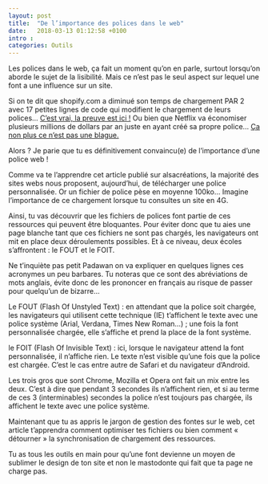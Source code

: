 ```yaml
---
layout: post
title:  "De l’importance des polices dans le web"
date:   2018-03-13 01:12:58 +0100
intro : 
categories: Outils
---
```


Les polices dans le web, ça fait un moment qu’on en parle, surtout lorsqu’on aborde le sujet de la lisibilité. Mais ce n’est pas le seul aspect sur lequel une font a une influence sur un site.

Si on te dit que shopify.com a diminué son temps de chargement PAR 2 avec 17 petites lignes de code qui modifient le chargement de leurs polices… <a href="https://shopifyengineering.myshopify.com/blogs/engineering/how-17-lines-of-code-improved-shopify-com-loading-by-50"> C’est vrai, la preuve est ici  !</a>
Ou bien que Netflix va économiser plusieurs millions de dollars par an juste en ayant créé sa propre police… <a href="https://www.capital.fr/entreprises-marches/netflix-cree-sa-propre-police-de-caracteres-pour-economiser-des-millions-de-dollars-par-an-1278936"> Ça non plus ce n’est pas une blague. </a>

Alors ? Je parie que tu es définitivement convaincu(e) de l’importance d’une police web !

Comme va te l’apprendre cet article publié sur alsacréations, la majorité des sites webs nous proposent, aujourd’hui, de télécharger une police personnalisée. Or un fichier de police pèse en moyenne 100ko… Imagine l’importance de ce chargement lorsque tu consultes un site en 4G.

Ainsi, tu vas découvrir que les fichiers de polices font partie de ces ressources qui peuvent être bloquantes. Pour éviter donc que tu aies une page blanche tant que ces fichiers ne sont pas chargés, les navigateurs ont mit en place deux déroulements possibles. Et à ce niveau, deux écoles s’affrontent : le FOUT et le FOIT.

Ne t’inquiète pas petit Padawan on va expliquer en quelques lignes ces acronymes un peu barbares.
Tu noteras que ce sont des abréviations de mots anglais, évite donc de les prononcer en français au risque de passer pour quelqu’un de bizarre…

Le FOUT (Flash Of Unstyled Text) : en attendant que la police soit chargée, les navigateurs qui utilisent cette technique (IE) t’affichent le texte avec une police système (Arial, Verdana, Times New Roman…) ; une fois la font personnalisée chargée, elle s’affiche et prend la place de la font système.

le FOIT (Flash Of Invisible Text) : ici, lorsque le navigateur attend la font personnalisée, il n’affiche rien. Le texte n’est visible qu’une fois que la police est chargée. C’est le cas entre autre de Safari et du navigateur d’Android.

Les trois gros que sont Chrome, Mozilla et Opera ont fait un mix entre les deux. C’est à dire que pendant 3 secondes ils n’affichent rien, et si au terme de ces 3 (interminables) secondes la police n’est toujours pas chargée, ils affichent le texte avec une police système.

Maintenant que tu as appris le jargon de gestion des fontes sur le web, cet article t’apprendra comment optimiser tes fichiers ou bien comment « détourner » la synchronisation de chargement des ressources.

Tu as tous les outils en main pour qu’une font devienne un moyen de sublimer le design de ton site et non le mastodonte qui fait que ta page ne charge pas.

